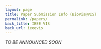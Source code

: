 ```yaml
---
layout: page
title: Paper Submission Info (BioVis@VIS)
permalink: /papers/
back_title: IEEE VIS
back_url: ieeevis
---
```


*TO BE ANNOUNCED SOON*
